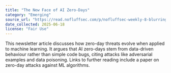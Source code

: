 ```yaml
---
title: "The New Face of AI Zero-Days"
category: "Emerging"
source_url: "https://read.nofluffsec.com/p/nofluffsec-weekly-8-blurring-the-lines-the-new-face-of-ai-zero-days"
date_collected: 2025-06-18
license: "Fair Use"
---
```

This newsletter article discusses how zero-day threats evolve when applied to machine learning. It argues that AI zero-days stem from data-driven behaviour rather than simple code bugs, citing attacks like adversarial examples and data poisoning. Links to further reading include a paper on zero-day attacks against ML algorithms.
